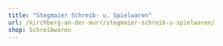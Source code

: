 ```yaml
---
title: "Stegmaier Schreib- u. Spielwaren"
url: /kirchberg-an-der-murr/stegmaier-schreib-u-spielwaren/
shop: Schreibwaren
---
```

